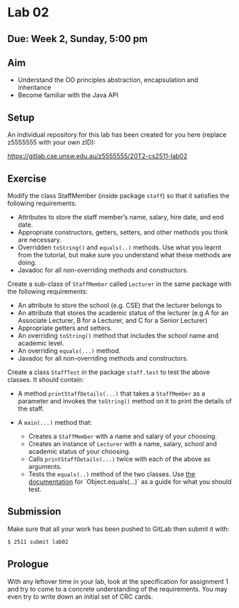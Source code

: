 # Lab 02

## Due: Week 2, Sunday, 5:00 pm

## Aim

* Understand the OO principles abstraction, encapsulation and inheritance
* Become familiar with the Java API

## Setup

An individual repository for this lab has been created for you here (replace z5555555 with your own zID):

https://gitlab.cse.unsw.edu.au/z5555555/20T2-cs2511-lab02

## Exercise

Modify the class StaffMember (inside package `staff`) so that it satisfies the following requirements:

* Attributes to store the staff member’s name, salary, hire date, and end date.
* Appropriate constructors, getters, setters, and other methods you think are necessary.
* Overridden `toString()` and `equals(..)` methods. Use what you learnt from the tutorial, but make sure you understand what these methods are doing.
* Javadoc for all non-overriding methods and constructors.

Create a sub-class of `StaffMember` called `Lecturer` in the same package with the following requirements:

* An attribute to store the school (e.g. CSE) that the lecturer belongs to
* An attribute that stores the academic status of the lecturer (e.g A for an Associate Lecturer, B  for a Lecturer, and C for a Senior Lecturer)
* Appropriate getters and setters.
* An overriding `toString()` method that includes the school name and academic level.
* An overriding `equals(...)` method.
* Javadoc for all non-overriding methods and constructors.

Create a class `StaffTest` in the package `staff.test` to test the above classes. It should contain:

* A method `printStaffDetails(...)` that takes a `StaffMember` as a parameter and invokes the `toString()` method on it to print the details of the staff.
* A `main(...)` method that:

  * Creates a `StaffMember` with a name and salary of your choosing.
  * Creates an instance of `Lecturer` with a name, salary, school and academic status of your choosing.
  * Calls `printStaffDetails(...)` twice with each of the above as arguments.
  * Tests the `equals(..)` method of the two classes. Use [the documentation](https://docs.oracle.com/en/java/javase/11/docs/api/java.base/java/lang/Object.html#equals(java.lang.Object)) for `Object.equals(...)` as a guide for what you should test.

## Submission

Make sure that all your work has been pushed to GitLab then submit it with:

```bash
$ 2511 submit lab02
```

## Prologue

With any leftover time in your lab, look at the specification for assignment 1 and try to come to a concrete understanding of the requirements. You may even try to write down an initial set of CRC cards.
